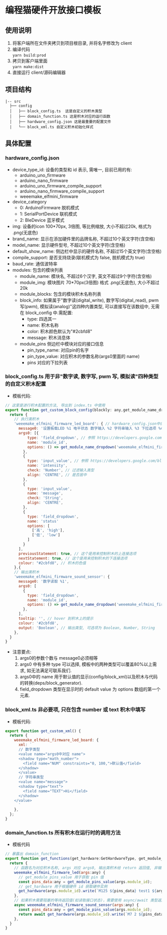 # 编程猫硬件开放接口模板 

## 使用说明
  <!-- 1. 安装Node.js  
    [Node.js下载](https://nodejs.org/zh-cn/) 请选择，LTS版本  
  2. 安装Yarn  
    [Yarn 安装说明](https://yarnpkg.com/en/docs/install)  
  3. 运行 `yarn install` 安装所需的 node modules 
  4. 修改 package.json的 name 字段 （改成一个唯一的名字即可）  
  5. 安装7z  
    - [windows](https://www.7-zip.org/download.html)  
    - Mac `brew install p7zip`  
  6. 下载并解压编程猫客户端  
    - 项目已经集成了脚本（会自动下载和解压），直接使用 `yarn client:init`   -->
  1. 将客户端所在文件夹拷贝到项目根目录, 并将名字修改为 client
  2. 编译代码  
    `yarn build:prod`  
  3. 拷贝到客户端里面  
    `yarn make:dist`  
  4. 直接运行 client/源码编辑器  


## 项目结构

    |-- src
      ├── config
      │   ├── block_config.ts  这是自定义的积木类型
      │   ├── domain_function.ts 这是积木对应的运行函数
      │   ├── hardware_config.json 这是最重要的配置文件
      |   └── block_xml.ts 自定义积木初始化样式

## 具体配置

### hardware_config.json
  - device_type_id: 设备的类型和 id 表示, 需唯一, 目前已用的有: 
    - arduino_uno_firmware
    - arduino_nano_firmware
    - arduino_uno_firmware_compile_support
    - arduino_nano_firmware_compile_support
    - weeemake_elfmini_firmware
  - device_category
    - 0: ArduinoFirmware 脱机模式
    - 1: SerialPortDevice 联机模式
    - 2: BleDevice 蓝牙模式
  - img: 设备的icon 100*70px, 3倍图, 等比例缩放, 大小不超过20k, 格式为 .png(无底色)
  - brand_name: 显示在添加硬件里的品牌名称, 不超过10个英文字符(含空格)
  - model_name: 显示硬件型号, 不超过10个英文字符(含空格)
  - default_show_name: 侧边栏中显示的硬件名称, 不超过15个英文字符(含空格)
  - compile_support: 是否支持烧录(联机模式为 false, 脱机模式为 true)
  - baud_rate: 通信波特率
  - modules: 包含的模块列表
    - module_name: 模块名,  不超过6个汉字, 英文不超过9个字符(含空格)
    - module_img: 模块图片 70*70px(3倍图) 格式 .png(无底色), 大小不超过20k
    - module_blocks: 包含的模块积木名称列表
    - block_info: 如果属于"数字读(digital_write), 数字写(digital_read),  pwm写(pwm), 模拟读(analog)"这四种内置类型, 可以直接写在该数组中, 无需在 block_config 中.需配置:
      - type: 四选其一
      - name: 积木名称
      - color: 积木颜色默认为"#2cbfd8"
      - message: 积木消息体
    - module_pins 侧边栏中模块对应的接口信息
      - pin_type_name: 对应pin的名字
      - pin_type_value: 对应积木的参数名称(args0里面的 name)
      - pins 对应的下拉列表

### block_config.ts 用于非"数字读, 数字写, pwm 写, 模拟读"四种类型的自定义积木配置
  - 模板代码: 
```js
// 这里是进行积木配置的方法, 导出到 index.ts 中使用
export function get_custom_block_config(blockly: any,get_module_name_dropdown: Function) {
  return {
    // 执行类积木
    'weeemake_elfmini_firmware_led_board': { // hardware_config.json中的block名
      message0: '设置板载LED %1 电平状态 数字输入 %2 字符串输入 %3 下拉选项 %4', // 消息体， %1 %2 是对应 args0 中的变量顺序
      args0: [{
          type: 'field_dropdown', // 参照 https://developers.google.com/blockly/guides/create-custom-blocks/dropdown-menus
          name: 'module_id',
          options: () => get_module_name_dropdown('weeemake_elfmini_firmware_led_board'), // 用来绑定模块与下拉选项，domain_function会根据这个拿到具体的接口数据, 必须返回一个[展示名, 对应真实code]的数组, 即[string, string][]
        },
        {
          type: 'input_value', // 参照 https://developers.google.com/blockly/guides/create-custom-blocks/define-blocks#block_inputs
          name: 'intensity',
          check: 'Number', // 过滤输入类型
          align: 'CENTRE', // 是否居中
        },
        {
          type: 'input_value',
          name: 'message',
          check: 'String',
          align: 'CENTRE',
        },
        {
          type: 'field_dropdown',
          name: 'status'
          options: [
            ['高', 'high'],
            ['低', 'low']
          ]
        }
      ],
      previousStatement: true, // 这个是用来控制积木的上连接选项
      nextStatement: true, // 这个是用来控制积木的下连接选项
      colour: "#2cbfd8", // 积木的色值
    },{
    // 输出类积木
    'weeemake_elfmini_firmware_sound_sensor': {
      message0: '数字读取 %1',
      args0: [
        {
          type: 'field_dropdown',
          name: 'module_id',
          options: () => get_module_name_dropdown('weeemake_elfmini_firmware_sound_sensor'),
        },
      ],
      tooltip: '', // hover 到积木上的提示
      colour: '#2cbfd8',
      output: 'Boolean', // 输出类型, 可选项为 Boolean, Number, String
    },
  }
}
```
  - 注意要点:
    1. args0的参数个数与 message0必须相等
    2. args0 中有多种 type 可以选择, 模板中的两种类型可以覆盖80%以上需求, 如无法满足可联系我们.
    3. args0中的 name 用于默认值的显示(config/block_xml)以及积木与代码的转换(deps/block_generator).
    4. field_dropdown 类型在显示时的 default value 为 options 数组的第一个元素.

### block_xml.ts 非必要项, 只在包含 number 或 text 积木中填写
  - 模板代码:
```js
export function get_custom_xml() {
  return {
    weeemake_elfmini_firmware_led_board: {
      xml: `
      // 数字类型
      <value name="args0中对应 name">
      <shadow type="math_number">
        <field name="NUM" constraints="0, 100,">默认值</field>
      </shadow>
      </value>
      // 字符串类型
      <value name="message">
      <shadow type="text">
        <field name="TEXT">Hi</field>
      </shadow>
    </value>
      `
    },
  };
}
```

### domain_function.ts 所有积木在运行时的调用方法

  - 模板代码
```js
// 暴露出 domain_function
export function get_functions(get_hardware:GetHardwareType, get_module_pins_value:GetModulePinsType) {
  return {
    // 函数名为对应积木名称, args 对应 args0, 输出类积木给 return 返回值, 非输出类积木直接调用 write 方法写入指令
    weeemake_elfmini_firmware_led(args:any) { 
      // get_module_pins_value 用于获取 pin 值
      const pins_data:any = get_module_pins_value(args.module_id);
      // get_hardware 用于根据硬件 id 获取硬件实例
      get_hardware(args.module_id).write(`M125 ${pins_data} test1 ${args.intensity} test2 ${args.message} ${args.status === 'high' ? 1 : 0}`);
    },
    // 如果积木需要阻塞的等待返回值(如读取接口状态)，需要使用 async/await 类型返回
    async weeemake_elfmini_firmware_sound_sensor(args:any) {
      const pins_data:any = get_module_pins_value(args.module_id);
      return await get_hardware(args.module_id).write(`M7 2 ${pins_data}`); // 等待直到异步有返回值
    },
  }
}
```

